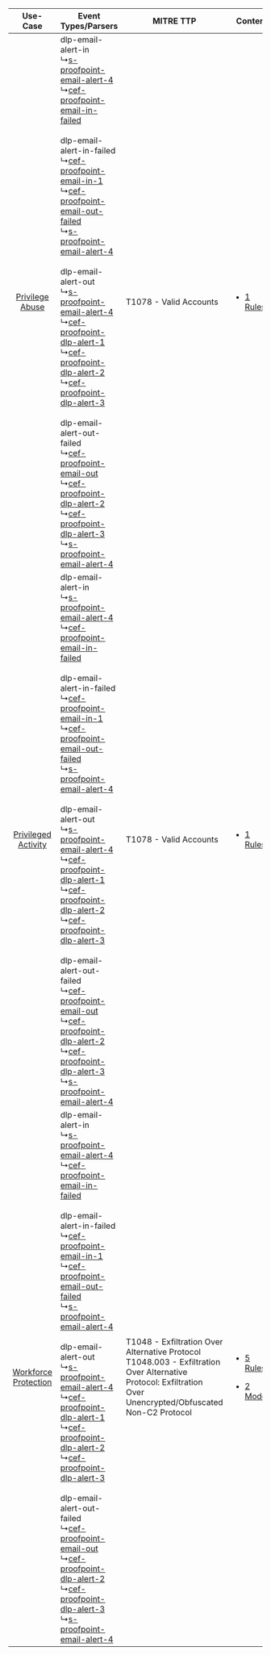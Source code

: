 |    Use-Case    | Event Types/Parsers    | MITRE TTP    | Content    |
|:----:| ---- | ---- | ---- |
|      [Privilege Abuse](../../../UseCases/uc_privilege_abuse.md)      |  dlp-email-alert-in<br> ↳[s-proofpoint-email-alert-4](Ps/pC_sproofpointemailalert4.md)<br> ↳[cef-proofpoint-email-in-failed](Ps/pC_cefproofpointemailinfailed.md)<br><br> dlp-email-alert-in-failed<br> ↳[cef-proofpoint-email-in-1](Ps/pC_cefproofpointemailin1.md)<br> ↳[cef-proofpoint-email-out-failed](Ps/pC_cefproofpointemailoutfailed.md)<br> ↳[s-proofpoint-email-alert-4](Ps/pC_sproofpointemailalert4.md)<br><br> dlp-email-alert-out<br> ↳[s-proofpoint-email-alert-4](Ps/pC_sproofpointemailalert4.md)<br> ↳[cef-proofpoint-dlp-alert-1](Ps/pC_cefproofpointdlpalert1.md)<br> ↳[cef-proofpoint-dlp-alert-2](Ps/pC_cefproofpointdlpalert2.md)<br> ↳[cef-proofpoint-dlp-alert-3](Ps/pC_cefproofpointdlpalert3.md)<br><br> dlp-email-alert-out-failed<br> ↳[cef-proofpoint-email-out](Ps/pC_cefproofpointemailout.md)<br> ↳[cef-proofpoint-dlp-alert-2](Ps/pC_cefproofpointdlpalert2.md)<br> ↳[cef-proofpoint-dlp-alert-3](Ps/pC_cefproofpointdlpalert3.md)<br> ↳[s-proofpoint-email-alert-4](Ps/pC_sproofpointemailalert4.md)<br> | T1078 - Valid Accounts<br>    | [<ul><li>1 Rules</li></ul>](RM/r_m_proofpoint_proofpoint_enterprise_protection_Privilege_Abuse.md)    |
|  [Privileged Activity](../../../UseCases/uc_privileged_activity.md)  |  dlp-email-alert-in<br> ↳[s-proofpoint-email-alert-4](Ps/pC_sproofpointemailalert4.md)<br> ↳[cef-proofpoint-email-in-failed](Ps/pC_cefproofpointemailinfailed.md)<br><br> dlp-email-alert-in-failed<br> ↳[cef-proofpoint-email-in-1](Ps/pC_cefproofpointemailin1.md)<br> ↳[cef-proofpoint-email-out-failed](Ps/pC_cefproofpointemailoutfailed.md)<br> ↳[s-proofpoint-email-alert-4](Ps/pC_sproofpointemailalert4.md)<br><br> dlp-email-alert-out<br> ↳[s-proofpoint-email-alert-4](Ps/pC_sproofpointemailalert4.md)<br> ↳[cef-proofpoint-dlp-alert-1](Ps/pC_cefproofpointdlpalert1.md)<br> ↳[cef-proofpoint-dlp-alert-2](Ps/pC_cefproofpointdlpalert2.md)<br> ↳[cef-proofpoint-dlp-alert-3](Ps/pC_cefproofpointdlpalert3.md)<br><br> dlp-email-alert-out-failed<br> ↳[cef-proofpoint-email-out](Ps/pC_cefproofpointemailout.md)<br> ↳[cef-proofpoint-dlp-alert-2](Ps/pC_cefproofpointdlpalert2.md)<br> ↳[cef-proofpoint-dlp-alert-3](Ps/pC_cefproofpointdlpalert3.md)<br> ↳[s-proofpoint-email-alert-4](Ps/pC_sproofpointemailalert4.md)<br> | T1078 - Valid Accounts<br>    | [<ul><li>1 Rules</li></ul>](RM/r_m_proofpoint_proofpoint_enterprise_protection_Privileged_Activity.md)    |
| [Workforce Protection](../../../UseCases/uc_workforce_protection.md) |  dlp-email-alert-in<br> ↳[s-proofpoint-email-alert-4](Ps/pC_sproofpointemailalert4.md)<br> ↳[cef-proofpoint-email-in-failed](Ps/pC_cefproofpointemailinfailed.md)<br><br> dlp-email-alert-in-failed<br> ↳[cef-proofpoint-email-in-1](Ps/pC_cefproofpointemailin1.md)<br> ↳[cef-proofpoint-email-out-failed](Ps/pC_cefproofpointemailoutfailed.md)<br> ↳[s-proofpoint-email-alert-4](Ps/pC_sproofpointemailalert4.md)<br><br> dlp-email-alert-out<br> ↳[s-proofpoint-email-alert-4](Ps/pC_sproofpointemailalert4.md)<br> ↳[cef-proofpoint-dlp-alert-1](Ps/pC_cefproofpointdlpalert1.md)<br> ↳[cef-proofpoint-dlp-alert-2](Ps/pC_cefproofpointdlpalert2.md)<br> ↳[cef-proofpoint-dlp-alert-3](Ps/pC_cefproofpointdlpalert3.md)<br><br> dlp-email-alert-out-failed<br> ↳[cef-proofpoint-email-out](Ps/pC_cefproofpointemailout.md)<br> ↳[cef-proofpoint-dlp-alert-2](Ps/pC_cefproofpointdlpalert2.md)<br> ↳[cef-proofpoint-dlp-alert-3](Ps/pC_cefproofpointdlpalert3.md)<br> ↳[s-proofpoint-email-alert-4](Ps/pC_sproofpointemailalert4.md)<br> | T1048 - Exfiltration Over Alternative Protocol<br>T1048.003 - Exfiltration Over Alternative Protocol: Exfiltration Over Unencrypted/Obfuscated Non-C2 Protocol<br> | [<ul><li>5 Rules</li></ul><ul><li>2 Models</li></ul>](RM/r_m_proofpoint_proofpoint_enterprise_protection_Workforce_Protection.md) |